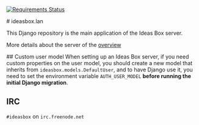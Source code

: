[![Requirements Status](https://requires.io/github/ideas-box/ideasbox.lan/requirements.svg?branch=master)](https://requires.io/github/ideas-box/ideasbox.lan/requirements/?branch=master)

# ideasbox.lan

This Django repository is the main application of the Ideas Box server.

More details about the server of the [overview](https://github.com/ideas-box/ideasbox.lan/wiki/Server-Overview)

## Custom user model
When setting up an Ideas Box server, if you need custom properties on the user
model, you should create a new model that inherits from
`ideasbox.models.DefaultUser`, and to have Django use it, you need to
set the environment variable `AUTH_USER_MODEL` **before running the initial
Django migration**.

## IRC

`#ideasbox` on `irc.freenode.net`
